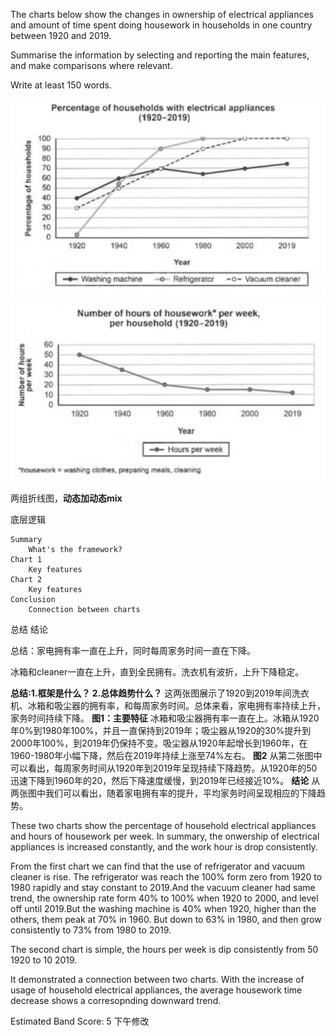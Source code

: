 The charts below show the changes in ownership of electrical appliances and amount of time spent doing housework in households in one country between 1920 and 2019. 

Summarise the information by selecting and reporting the main features, and make comparisons where relevant. 

Write at least 150 words.

![](https://raw.githubusercontent.com/Tosfk/Image/main/20250424114537078.png)

![](https://raw.githubusercontent.com/Tosfk/Image/main/20250424114559456.png)





两组折线图，**动态加动态mix**

底层逻辑
```
Summary
    What's the framework?
Chart 1
    Key features
Chart 2
    Key features
Conclusion
    Connection between charts
```
总结 结论

总结：家电拥有率一直在上升，同时每周家务时间一直在下降。

冰箱和cleaner一直在上升，直到全民拥有。洗衣机有波折，上升下降稳定。

**总结:1.框架是什么？ 2.总体趋势什么？**
这两张图展示了1920到2019年间洗衣机、冰箱和吸尘器的拥有率，和每周家务时间。总体来看，家电拥有率持续上升，家务时间持续下降。
**图1：主要特征**
冰箱和吸尘器拥有率一直在上。冰箱从1920年0%到1980年100%，并且一直保持到2019年；吸尘器从1920的30%提升到2000年100%，到2019年仍保持不变。吸尘器从1920年起增长到1960年，在1960-1980年小幅下降，然后在2019年持续上涨至74%左右。
**图2**
从第二张图中可以看出，每周家务时间从1920年到2019年呈现持续下降趋势。从1920年的50迅速下降到1960年的20，然后下降速度缓慢，到2019年已经接近10%。
**结论**
从两张图中我们可以看出，随着家电拥有率的提升，平均家务时间呈现相应的下降趋势。

These two charts show the percentage of household electrical appliances and hours of housework per week. In summary, the onwership of electrical appliances is increased constantly, and the work hour is drop consistently.

From the first chart we can find that the use of refrigerator and vacuum cleaner is rise. The refrigerator was reach the 100%  form zero from 1920 to 1980 rapidly and stay constant to 2019.And the vacuum cleaner had same trend, the ownership rate form 40% to 100% when 1920 to 2000, and level off until 2019.But the washing machine is 40% when 1920, higher than the others, them peak at 70% in 1960. But down to 63% in 1980, and then grow consistently to 73% from 1980 to 2019.

The second chart is simple, the hours per week is dip consistently from 50 1920 to 10 2019.

It demonstrated a connection between two charts. With the increase of usage of household electrical appliances, the average housework time decrease shows a corresopnding downward trend.


Estimated Band Score: 5
下午修改